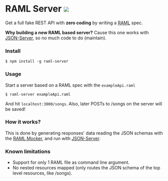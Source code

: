 # RAML Server [![](https://badge.fury.io/js/raml-server.svg)](http://badge.fury.io/js/raml-server)
Get a full fake REST API with **zero coding** by writing a [RAML](http://raml.org/) spec.

**Why building a new RAML based server?** Cause this one works with [JSON-Server](https://github.com/typicode/json-server), so no much code to do (maintain).

### Install

```
$ npm install -g raml-server
```

### Usage

Start a server based on a RAML spec with the ```exampleApi.raml```

```
$ raml-server exampleApi.raml
```

And hit ```localhost:3000/songs```. Also, later POSTs to /songs on the server will be saved!

### How it works?

This is done by generating responses' data reading the JSON schemas with the [RAML Mocker](https://github.com/RePoChO/raml-mocker), and run with [JSON-Server](https://github.com/typicode/json-server).

### Known limitations

* Support for only 1 RAML file as command line argument.
* No nested resources mapped (only routes the JSON schema of the top level resources, like /songs).
